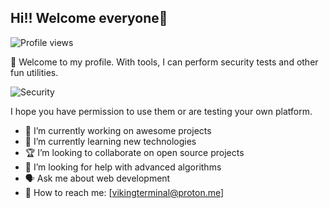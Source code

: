 ## Hi!! Welcome everyone👋

![Profile views](https://komarev.com/ghpvc/?username=VikingTerminal&color=blue)

🍷 Welcome to my profile. With tools, I can perform security tests and other fun utilities.

![Security](https://www.gifcen.com/wp-content/uploads/2023/06/hacker-gif-8.gif)

I hope you have permission to use them or are testing your own platform.

<!--
**VikingTerminal/VikingTerminal** is a ✨ _special_ ✨ repository because its `README.md` (this file) appears on your GitHub profile.

Here are some ideas to get you started:

- 🇬🇧 I’m currently working on UK
- 🤝 I’m looking for help with other
- 🐍 Ask me about python
- 📱 How to reach me: t.me/rapid85
--> 

- 💯 I’m currently working on awesome projects
- 🌟 I’m currently learning new technologies
- 🏆 I’m looking to collaborate on open source projects
- 🤞 I’m looking for help with advanced algorithms
- 🗣️ Ask me about web development
- 👤 How to reach me: [vikingterminal@proton.me]